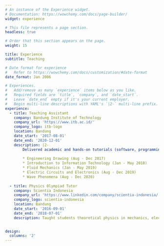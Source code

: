 ```yaml
---
# An instance of the Experience widget.
# Documentation: https://wowchemy.com/docs/page-builder/
widget: experience

# This file represents a page section.
headless: true

# Order that this section appears on the page.
weight: 15

title: Experience
subtitle: Teaching

# Date format for experience
#   Refer to https://wowchemy.com/docs/customization/#date-format
date_format: Jan 2006

# Experiences.
#   Add/remove as many `experience` items below as you like.
#   Required fields are `title`, `company`, and `date_start`.
#   Leave `date_end` empty if it's your current employer.
#   Begin multi-line descriptions with YAML's `|2-` multi-line prefix.
experience:
  - title: Teaching Assistant
    company: Bandung Institute of Technology
    company_url: 'https://www.itb.ac.id/'
    company_logo: itb-logo
    location: Bandung
    date_start: '2017-08-01'
    date_end: '2020-12-01'
    description: |2-
        Delivered academic and hands‑on tutorials (software, programming languages, practicum kits). Provided students with assistance on exam preparations, laboratory activities, assessed quizzes, and homework. Subjects covered:
        
        * Engineering Drawing (Aug ‑ Dec 2017)
        * Introduction to Information Technology (Jan - May 2018)
        * Fluid Mechanics (Jan ‑ May 2019)
        * Electric Circuits and Electronics (Aug ‑ Dec 2019)
        * Wave Phenomena (Aug - Dec 2020)
    
  - title: Physics Olympiad Tutor
    company: Scientia Indonesia
    company_url: 'https://www.linkedin.com/company/scientia-indonesia/'
    company_logo: scientia-indonesia
    location: Bandung
    date_start: '2016-09-01'
    date_end: '2018-07-01'
    description: Taught students theoretical physics in mechanics, electrodynamics, thermodynamics, and modern physics as a preparation for their participation in National Science Olympiad. Made and assessed test problems as exercises.
        

design:
  columns: '2'
---
```

